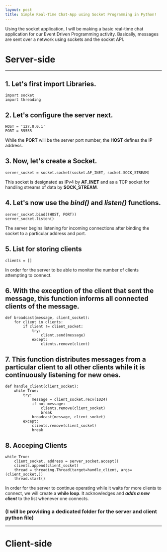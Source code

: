 ```yaml
---
layout: post
title: Simple Real-Time Chat-App using Socket Programming in Python!
---
```


Using the socket application, I will be making a basic real-time chat application for our Event Driven Programming activity. Basically, messages are sent over a network using sockets and the socket API.

# Server-side 
---

## 1. Let's first import Libraries.

```
import socket
import threading
```

## 2. Let's configure the server next.

```
HOST = '127.0.0.1'
PORT = 55555
```
While the **PORT** will be the server port number, the **HOST** defines the IP address.

## 3. Now, let's create a Socket.
```
server_socket = socket.socket(socket.AF_INET, socket.SOCK_STREAM)
```
This socket is designated as IPv4 by **AF_INET** and as a TCP socket for handling streams of data by **SOCK_STREAM**.

## 4. Let's now use the ***bind()*** and ***listen()*** functions.
```
server_socket.bind((HOST, PORT))
server_socket.listen()
```
The server begins listening for incoming connections after binding the socket to a particular address and port.

## 5. List for storing clients
```
clients = []
```
In order for the server to be able to monitor the number of clients attempting to connect.

## 6. With the exception of the client that sent the message, this function informs all connected clients of the message.
```
def broadcast(message, client_socket):
    for client in clients:
        if client != client_socket:
            try:
                client.send(message)
            except:
                clients.remove(client)
```

## 7. This function distributes messages from a particular client to all other clients while it is continuously listening for new ones.
```
def handle_client(client_socket):
    while True:
        try:
            message = client_socket.recv(1024)
            if not message:
                clients.remove(client_socket)
                break
            broadcast(message, client_socket)
        except:
            clients.remove(client_socket)
            break
```

## 8.  Acceping Clients
```
while True:
    client_socket, address = server_socket.accept()
    clients.append(client_socket)
    thread = threading.Thread(target=handle_client, args=(client_socket,))
    thread.start()
```
In order for the server to continue operating while it waits for more clients to connect, we will create a **while loop**. It acknowledges and ***adds a new client*** to the list whenever one connects.

### (I will be providing a dedicated folder for the server and client python file)
---
# Client-side 
